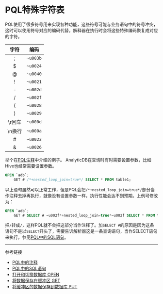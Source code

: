 # PQL特殊字符表
PQL使用了很多符号用来实现各种功能，这些符号可能与业务语句中的符号冲突，这时可以使用符号对应的编码代替。解释器在执行时会将这些特殊编码恢复成对应的字符。

| **字符** | **编码** |
| :----: | :----: |
| ; | `~u003b` |
| $ | `~u0024` |
| @ | `~u0040` |
| ! | `~u0021` |
| - | `~u002d` |
| / | `~u002f` |
| ( | `~u0028` |
| ) | `~u0029` |
| \r回车 | `~u000d` |
| \n换行 | `~u000a` |
| # | `~u0023` |
| & | `~u0026` |

举个在[PQL注释](/pql/comment.md)中介绍的例子。
AnalyticDB在查询时有时需要设置参数，比如Hive也经常需要设置参数。
```sql
OPEN `adb`;
    GET # /*+nested_loop_join=true*/ SELECT * FROM table1;
```
以上语句虽然可以正常工作，但是PQL会把`/*+nested_loop_join=true*/`部分当作注释去掉再执行，就像没有设置参数一样，执行性能会达不到预期。上例可修改为：
```sql
OPEN `adb`;
    GET # SELECT # ~u002f*+nested_loop_join=true*~u002f SELECT * FROM table1;
```
把`/`转成`/`，这样PQL就不会把这部分当作注释了。加`SELECT #`的原因是因为这条语句不是以`SELECT`开头了，需要告诉解析器这是一条查询语句，当作SELECT语句来执行，参见[PQL中的SQL语句](/pql/sql.md)。


---
参考链接
* [PQL中的注释](/pql/comment.md)
* [PQL中的SQL语句](/pql/sql.md)
* [打开和切换数据库 OPEN](/pql/open.md)
* [将数据保存在缓冲区 GET](/pql/get.md)
* [将缓冲区的数据保存到数据库 PUT](/pql/put.md)